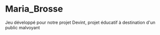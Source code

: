 Maria_Brosse
============
Jeu développé pour notre projet Devint, projet éducatif à destination d'un public malvoyant
